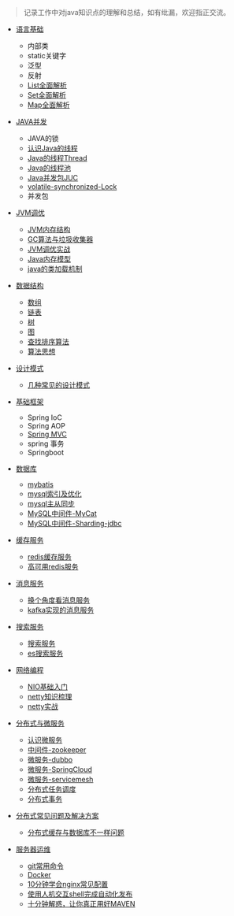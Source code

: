 
> 记录工作中对java知识点的理解和总结，如有纰漏，欢迎指正交流。

* [语言基础](java/lang_base/index.md)
  * 内部类
  * static关键字
  * 泛型
  * 反射
  * [List全面解析](java/lang_base/collection/list.md)
  * [Set全面解析](java/lang_base/collection/set.md)
  * [Map全面解析](java/lang_base/collection/map.md)
  
* [JAVA并发](java/concurrency/index.md)
  * JAVA的锁
  * [认识Java的线程](java/concurrency/thread-1.md)
  * [Java的线程Thread](java/concurrency/thread-2.md)
  * [Java的线程池](java/concurrency/thread-3.md)
  * [Java并发包JUC](java/concurrency/thread-4.md)
  * [volatile-synchronized-Lock](java/concurrency/concurrent-compare.md)
  * 并发包

* [JVM调优](java/jvm/index.md)
  * [JVM内存结构](java/jvm/jvm-structure.md)
  * [GC算法与垃圾收集器](java/jvm/gc.md)
  * [JVM调优实战](java/jvm/jvm-in-action.md)
  * [Java内存模型](java/jvm/jmm.md)
  * [java的类加载机制](java/jvm/classloader.md)
  
* [数据结构](/java/data-structure/index.md)
  * [数组](java/data-structure/array.md)
  * [链表](java/data-structure/linklist.md)
  * [树](java/data-structure/tree.md)
  * [图](java/data-structure/graph.md)
  * [查找排序算法](java/data-structure/algorithm_sort_search.md)
  * [算法思想](java/data-structure/algorithm_thinking.md)

* [设计模式](java/design-pattern/index.md)
  * [几种常见的设计模式](java/design-pattern/design-pattern.md)

* [基础框架](java/spring/index.md)
  * Spring IoC
  * Spring AOP
  * [Spring MVC](java/spring/spring.md)
  * spring 事务
  * Springboot

* [数据库](java/database/index.md)
  * [mybatis](java/database/mybatis.md)
  * [mysql索引及优化](java/database/mysql.md)
  * [mysql主从同步](java/database/mysql-replication.md)
  * [MySQL中间件-MyCat](java/database/mycat.md)
  * [MySQL中间件-Sharding-jdbc](java/database/sharding-jdbc.md)

* [缓存服务](java/cache/index.md)
  * [redis缓存服务](java/cache/redis.md)
  * [高可用redis服务](java/cache/redis-high-available.md)

* [消息服务](java/message/index.md)
  * [换个角度看消息服务](java/message/message.md)
  * [kafka实现的消息服务](java/message/kafka.md)

* [搜索服务](java/search/index.md)
  * [搜索服务](java/search/search.md)
  * [es搜索服务](java/search/elasticsearch.md)

* [网络编程](java/network/index.md)
  * [NIO基础入门](java/network/nio.md)
  * [netty知识梳理](java/network/netty.md)
  * [netty实战](java/network/netty-in-action.md)

* [分布式与微服务](java/microservice/index.md)
  * [认识微服务](java/microservice/microservice.md)
  * [中间件-zookeeper](java/microservice/zookeeper.md)
  * [微服务-dubbo](java/microservice/dubbo.md)
  * [微服务-SpringCloud](java/microservice/springcloud.md)
  * [微服务-servicemesh](java/microservice/servicemesh.md)
  * [分布式任务调度](java/microservice/job.md)
  * [分布式事务](java/microservice/distribution-transaction.md)

* [分布式常见问题及解决方案](java/solutions/index.md)
  * [分布式缓存与数据库不一样问题](java/solutions/cache-consistency.md)

* [服务器运维](java/maintain/index.md)
  * [git常用命令](java/maintain/git.md)
  * [Docker](java/maintain/docker.md)
  * [10分钟学会nginx常见配置](java/maintain/nginx.md)
  * [使用人机交互shell完成自动化发布](java/maintain/shell.md)
  * [十分钟解惑，让你真正用好MAVEN](java/maintain/maven.md)

  













  














